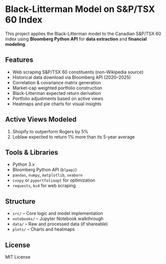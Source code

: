 # Black-Litterman Model on S&P/TSX 60 Index

This project applies the Black-Litterman model to the Canadian S&P/TSX 60 index using **Bloomberg Python API** for **data extraction** and **financial modeling**.

## Features

- Web scraping S&P/TSX 60 constituents (non-Wikipedia source)
- Historical data download via Bloomberg API (2020–2025)
- Correlation & covariance matrix generation
- Market-cap weighted portfolio construction
- Black-Litterman expected return derivation
- Portfolio adjustments based on active views
- Heatmaps and pie charts for visual insights

## Active Views Modeled

1. Shopify to outperform Rogers by 5%
2. Loblaw expected to return 1% more than its 5-year average

## Tools & Libraries

- Python 3.x
- Bloomberg Python API (`blpapi`)
- `pandas`, `numpy`, `matplotlib`, `seaborn`
- `cvxpy` or `pyportfolioopt` for optimization
- `requests`, `bs4` for web scraping

## Structure

- `src/` – Core logic and model implementation
- `notebooks/` – Jupyter Notebook walkthrough
- `data/` – Raw and processed data (if shareable)
- `plots/` – Charts and heatmaps

## License

MIT License
